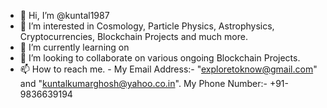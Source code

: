 - 👋 Hi, I’m @kuntal1987
- 👀 I’m interested in Cosmology, Particle Physics, Astrophysics, Cryptocurrencies, Blockchain Projects and much more.
- 🌱 I’m currently learning on
- 💞️ I’m looking to collaborate on various ongoing Blockchain Projects.
- 📫 How to reach me. - My Email Address:- "exploretoknow@gmail.com" and "kuntalkumarghosh@yahoo.co.in". My Phone Number:- +91-9836639194

<!---
kuntal1987/kuntal1987 is a ✨ special ✨ repository because its `README.md` (this file) appears on your GitHub profile.
You can click the Preview link to take a look at your changes.
--->
